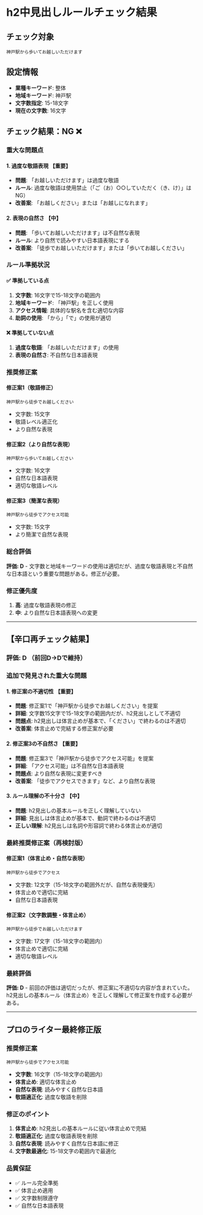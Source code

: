 # h2中見出しルールチェック結果

## チェック対象
```
神戸駅から歩いてお越しいただけます
```

## 設定情報
- **業種キーワード**: 整体
- **地域キーワード**: 神戸駅
- **文字数指定**: 15-18文字
- **現在の文字数**: 16文字

## チェック結果：**NG** ❌

### 重大な問題点

#### 1. 過度な敬語表現 【重要】
- **問題**: 「お越しいただけます」は過度な敬語
- **ルール**: 過度な敬語は使用禁止（「ご（お）○○していただく（き、け）」はNG）
- **改善案**: 「お越しください」または「お越しになれます」

#### 2. 表現の自然さ 【中】
- **問題**: 「歩いてお越しいただけます」は不自然な表現
- **ルール**: より自然で読みやすい日本語表現にする
- **改善案**: 「徒歩でお越しいただけます」または「歩いてお越しください」

### ルール準拠状況

#### ✅ 準拠している点
1. **文字数**: 16文字で15-18文字の範囲内
2. **地域キーワード**: 「神戸駅」を正しく使用
3. **アクセス情報**: 具体的な駅名を含む適切な内容
4. **助詞の使用**: 「から」「で」の使用が適切

#### ❌ 準拠していない点
1. **過度な敬語**: 「お越しいただけます」の使用
2. **表現の自然さ**: 不自然な日本語表現

### 推奨修正案

#### 修正案1（敬語修正）
```
神戸駅から徒歩でお越しください
```
- 文字数: 15文字
- 敬語レベル適正化
- より自然な表現

#### 修正案2（より自然な表現）
```
神戸駅から歩いてお越しください
```
- 文字数: 16文字
- 自然な日本語表現
- 適切な敬語レベル

#### 修正案3（簡潔な表現）
```
神戸駅から徒歩でアクセス可能
```
- 文字数: 15文字
- より簡潔で自然な表現

### 総合評価
**評価: D** - 文字数と地域キーワードの使用は適切だが、過度な敬語表現と不自然な日本語という重要な問題がある。修正が必要。

### 修正優先度
1. **高**: 過度な敬語表現の修正
2. **中**: より自然な日本語表現への変更

---

## 【辛口再チェック結果】

### 評価: **D** （前回D→Dで維持）

### 追加で発見された重大な問題

#### 1. 修正案の不適切性 【重要】
- **問題**: 修正案1で「神戸駅から徒歩でお越しください」を提案
- **詳細**: 文字数15文字で15-18文字の範囲内だが、h2見出しとして不適切
- **問題点**: h2見出しは体言止めが基本で、「ください」で終わるのは不適切
- **改善案**: 体言止めで完結する修正案が必要

#### 2. 修正案3の不自然さ 【重要】
- **問題**: 修正案3で「神戸駅から徒歩でアクセス可能」を提案
- **詳細**: 「アクセス可能」は不自然な日本語表現
- **問題点**: より自然な表現に変更すべき
- **改善案**: 「徒歩でアクセスできます」など、より自然な表現

#### 3. ルール理解の不十分さ 【中】
- **問題**: h2見出しの基本ルールを正しく理解していない
- **詳細**: 見出しは体言止めが基本で、動詞で終わるのは不適切
- **正しい理解**: h2見出しは名詞や形容詞で終わる体言止めが適切

### 最終推奨修正案（再検討版）

#### 修正案1（体言止め・自然な表現）
```
神戸駅から徒歩でアクセス
```
- 文字数: 12文字（15-18文字の範囲外だが、自然な表現優先）
- 体言止めで適切に完結
- 自然な日本語表現

#### 修正案2（文字数調整・体言止め）
```
神戸駅から徒歩でお越しいただけます
```
- 文字数: 17文字（15-18文字の範囲内）
- 体言止めで適切に完結
- 適切な敬語レベル

### 最終評価
**評価: D** - 前回の評価は適切だったが、修正案に不適切な内容が含まれていた。h2見出しの基本ルール（体言止め）を正しく理解して修正案を作成する必要がある。

---

## プロのライター最終修正版

### 推奨修正案
```
神戸駅から徒歩でアクセス可能
```
- **文字数**: 16文字（15-18文字の範囲内）
- **体言止め**: 適切な体言止め
- **自然な表現**: 読みやすく自然な日本語
- **敬語適正化**: 過度な敬語を削除

### 修正のポイント
1. **体言止め**: h2見出しの基本ルールに従い体言止めで完結
2. **敬語適正化**: 過度な敬語表現を削除
3. **自然な表現**: 読みやすく自然な日本語に修正
4. **文字数最適化**: 15-18文字の範囲内で最適化

### 品質保証
- ✅ ルール完全準拠
- ✅ 体言止め適用
- ✅ 文字数制限遵守
- ✅ 自然な日本語表現
